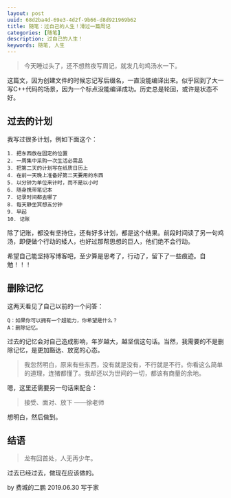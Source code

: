 ```yaml
---
layout: post
uuid: 68d2ba4d-69e3-4d2f-9b66-d8d921969b62
title: 随笔：过自己的人生！滑过一篇周记
categories: [随笔]
description: 过自己的人生！
keywords: 随笔, 人生
---
```


> 今天睡过头了，还不想熬夜写周记，就发几句鸡汤水一下。

这篇文，因为创建文件的时候忘记写后缀名，一直没能编译出来。似乎回到了大一写C++代码的场景，因为一个标点没能编译成功。历史总是轮回，或许是状态不好。

## 过去的计划

我写过很多计划，例如下面这个：

    1. 把东西放在固定的位置
    2. 一周集中采购一次生活必需品
    3. 把第二天的计划写在纸质日历上
    4. 在前一天晚上准备好第二天要用的东西
    5. 以分钟为单位来计时，而不是以小时
    6. 随身携带笔记本
    7. 记录时间都去哪了
    8. 每天静坐冥想五分钟
    9. 早起
    10. 记账
    
除了记账，都没有坚持住，还有好多计划，都是这个结果。前段时间读了另一句鸡汤，即便做个行动的矮人，也好过那帮思想的巨人，他们绝不会行动。

希望自己能坚持写博客吧，至少算是思考了，行动了，留下了一些痕迹。自勉！！！

## 删除记忆

这两天看见了自己以前的一个问答：

```
Q：如果你可以拥有一个超能力，你希望是什么？
A：删除记忆。
```

过去的记忆会对自己造成影响，年岁越大，越坚信这句话。当然，我需要的不是删除记忆，是更加豁达、放宽的心态。

> 我忽然明白，原来有些东西，没有就是没有，不行就是不行。你看这么简单的道理，连猪都懂了。我却还以为世间的一切，都该有商量的余地。

嗯，这里还需要另一句话来配合：

> 接受、面对、放下 ——徐老师

想明白，然后做到。

## 结语

> 龙有回首处，人无再少年。

过去已经过去，做现在应该做的。

by 费城的二鹏 2019.06.30 写于家
